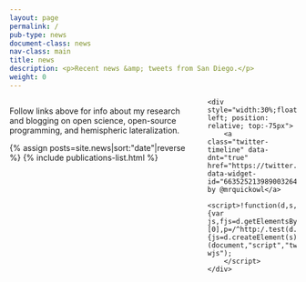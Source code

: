 ```yaml
---
layout: page
permalink: /
pub-type: news
document-class: news
nav-class: main
title: news
description: <p>Recent news &amp; tweets from San Diego.</p>
weight: 0
---
```


<div style="width:100%">
    <div style="width: 62%; float: left; padding-right: 7%">
        <p>Follow links above for info about my research and blogging on open science, open-source programming, and hemispheric lateralization.</p>
        {% assign posts=site.news|sort:"date"|reverse %}
        {% include publications-list.html %}
    </div>

    <div style="width:30%;float: left; position: relative; top:-75px">
        <a class="twitter-timeline" data-dnt="true" href="https://twitter.com/mrquickowl" data-widget-id="663525213989003264">Tweets by @mrquickowl</a>
        <script>!function(d,s,id){var js,fjs=d.getElementsByTagName(s)[0],p=/^http:/.test(d.location)?'http':'https';if(!d.getElementById(id)){js=d.createElement(s);js.id=id;js.src=p+"://platform.twitter.com/widgets.js";fjs.parentNode.insertBefore(js,fjs);}}(document,"script","twitter-wjs");
        </script>
    </div>
</div>
